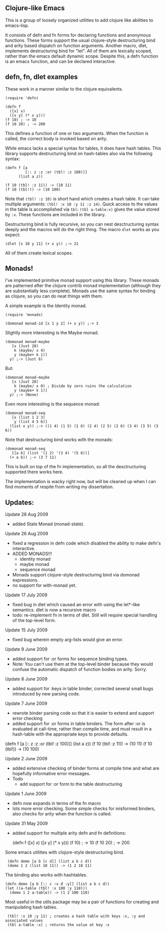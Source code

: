 Clojure-like Emacs
------------------

This is a group of loosely organized utilities to add clojure like
abilities to emacs-lisp.

It consists of defn and fn forms for declaring functions and anonymous
functions.  These forms support the usual clojure-style destructuring
bind and arity based dispatch on function arguments.  Another macro,
dlet, implements destructuring bind for "let".  All of them are
lexically scoped, rather than the emacs default dynamic scope.
Despite this, a defn function is an emacs function, and can be
declared interactive.

defn, fn, dlet examples
-----------------------

These work in a manner similar to the clojure equivalents.

    (require 'defn)

    (defn f 
      ([x] x)
	  ([x y] (* x y)))
    (f 10) ; -> 10
    (f 10 20) ; -> 200

This defines a function of one or two arguments.  When the function is
called, the correct body is invoked based on arity.

While emacs lacks a special syntax for tables, it does have hash
tables.  This library supports destructuring bind on hash-tables also
via the following syntax:

    (defn f [a 
		     [:: z :z :or (tbl! :z 100)]] 
          (list a z))

    (f 10 (tbl! :z 11)) -> (10 11)
    (f 10 (tbl!)) -> (10 100)


Note that `(tbl! :z 10)` is short hand which creates a hash table.  It
can take multiple arguments: `(tbl! :x 10 :y 11 :z 14)`.  Quick access
to the values in the table is accomplished via `tbl`: `(tbl
a-table:x)` gives the value stored by `:x`.  These functions are
included in the library.

Destructuring bind is fully recursive, so you can nest desctructuring
syntax deeply and the macros will do the right thing.  The macro
`dlet` works as you expect:

    (dlet [x 10 y 11] (+ x y)) ;-> 21

All of them create lexical scopes.

Monads!
-------

I've implemented primitive monad support using this library.  These
monads are patterned after the clojure contrib monad implementation
(although they are substantially less complete).  Monads use the same
syntax for binding as clojure, so you can do neat things with them.

A simple example is the Identity monad.

    (require 'monads)

    (domonad monad-id [x 1 y 2] (+ x y)) ;-> 3

Slightly more interesting is the Maybe monad.

    (domonad monad-maybe 
       [x (Just 20) 
        k (maybe/ x 4) 
        y (maybe+ k 1)] 
      y) ;-> (Just 6)

But:

    (domonad monad-maybe 
       [x (Just 20) 
        k (maybe/ x 0) ; Divide by zero ruins the calculation
        y (maybe+ k 1)] 
      y) ;-> (None)

Even more interesting is the sequence monad:

    (domonad monad-seq 
       [x (list 1 2 3) 
        y (list 4 5 6)] 
      (list x y)) ;-> ((1 4) (1 5) (1 6) (2 4) (2 5) (2 6) (3 4) (3 5) (3 6))

Note that destructuring bind works with the monads:

    (domonad monad-seq
       [[a b] (list '(1 2) '(3 4) '(5 6))]
      (+ a b)) ;-> (3 7 11)

This is built on top of the fn implementation, so all the
desctructuring supported there works here.

The implementation is wacky right now, but will be cleaned up when I
can find moments of respite from writing my dissertation.
  
Updates:
--------

Update 28 Aug 2009

* added State Monad (monad-state).

Update 26 Aug 2009

* fixed a regression in defn code which disabled the ability to make defn's interactive.
* ADDED MONADS!!!
  * identity monad
  * maybe monad
  * sequence monad
* Monads support clojure-style destructuring bind via domonad expressions.
* no support for with-monad yet.


Update 17 July 2009

* fixed bug in dlet which caused an error with using the let*-like semantics.  dlet is now a recursive macro
* todo: re-implement fn in terms of dlet.  Still will require special handling of the top-level form.

Update 15 July 2009

* fixed bug wherein empty arg-lists would give an error.

Update 9 June 2009
* added support for :or forms for sequence binding types.
* Note: You can't use them at the top-level binder because they would confuse the automatic dispatch of function bodies on arity.  Sorry.

Update 8 June 2009
* added support for :keys in table binder, corrected several small bugs introduced by new parsing code.

Update 7 June 2009
* rewrote binder parsing code so that it is easier to extend and support error checking
* added support for :or forms in table binders.  The form after :or is evaluated at call-time, rather than compile time, and must result in a hash-table with the appropriate keys to provide defaults.

(defn f [a [:: z :z :or (tbl! :z 100)]] (list a z))
(f 10 (tbl! :z 11)) -> (10 11)
(f 10 (tbl!)) -> (10 100)


Update 2 June 2009
* added extensive checking of binder forms at compile time and what are hopefully informative error messages. 
* Todo
  - add support for :or form to the table destructuring

Update 1 June 2009
* defn now expands in terms of the fn macro
* lots more error checking.  Some simple checks for misformed binders, also checks for arity when the function is called.

Update 31 May 2009
* added support for multiple arity defn and fn definitions:

    (defn f 
      ([x] x)
	  ([x y] (* x y)))
    (f 10) ; -> 10
    (f 10 20) ; -> 200

  

Some emacs utilities with clojure-style destructuring bind.

	 (defn demo [a b [c d]] (list a b c d))
	 (demo 1 2 (list 10 11)) -> (1 2 10 11)

The binding also works with hashtables.

	(defn demo [a b [:: c :x d :y]] (list a b c d))
	(let ((a-table (tbl! :x 100 :y 110)))
	  (demo 1 2 a-table)) -> (1 2 100 110)

Most useful in the utils package may be a pair of functions for creating and manipulating hash tables.

	 (tbl! :x 10 :y 11) ; creates a hash table with keys :x, :y and associated values
	 (tbl a-table :x) ; returns the value at key :x

